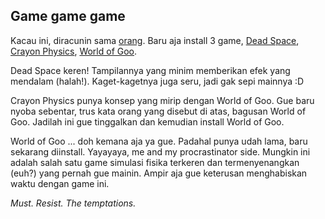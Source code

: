 ## Game game game

Kacau ini, diracunin sama [orang](http://rinaldi.wordpress.com). Baru aja install 3 game, [Dead Space](http://en.wikipedia.org/wiki/Dead_Space_(video_game)), [Crayon Physics](http://en.wikipedia.org/wiki/Crayon_Physics), [World of Goo](http://en.wikipedia.org/wiki/World_of_Goo).

Dead Space keren! Tampilannya yang minim memberikan efek yang mendalam (halah!). Kaget-kagetnya juga seru, jadi gak sepi mainnya :D

Crayon Physics punya konsep yang mirip dengan World of Goo. Gue baru nyoba sebentar, trus kata orang yang disebut di atas, bagusan World of Goo. Jadilah ini gue tinggalkan dan kemudian install World of Goo.

World of Goo ... doh kemana aja ya gue. Padahal punya udah lama, baru sekarang diinstall. Yayayaya, me and my procrastinator side. Mungkin ini adalah salah satu game simulasi fisika terkeren dan termenyenangkan (euh?) yang pernah gue mainin. Ampir aja gue keterusan menghabiskan waktu dengan game ini.

_Must. Resist. The temptations._

<!-- {"time": "2009-01-13 12:00:01", "title": "Game game game"} -->
